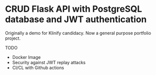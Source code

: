 # CRUD Flask API with PostgreSQL database and JWT authentication
Originally a demo for Klinify candidacy. Now a general purpose portfolio project.

TODO
- Docker Image
- Security against JWT replay attacks
- CI/CL with Github actions


